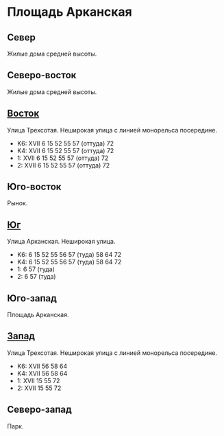 # Площадь Арканская

## Север

Жилые дома средней высоты.

## Северо-восток

Жилые дома средней высоты.

## [Восток](./460070.md)

Улица Трехсотая.
Неширокая улица с линией монорельса посередине.

* K6:   XVII
        6   15  52  55  57 (оттуда) 72
* K4:   XVII
        6   15  52  55  57 (оттуда) 72
* 1:    XVII
        6   15  52  55  57 (оттуда) 72
* 2:    XVII
        6   15  52  55  57 (оттуда) 72

## Юго-восток

Рынок.

## [Юг](./455080.md)

Улица Арканская.
Неширокая улица.

* K6:   6   15  52  55  56  57 (туда)   58  64  72
* K4:   6   15  52  55  56  57 (туда)   58  64  72
* 1:    6   57 (туда)
* 2:    6   57 (туда)

## Юго-запад

Площадь Арканская.

## [Запад](./450070.md)

Улица Трехсотая.
Неширокая улица с линией монорельса посередине.

* K6:   XVII
        56  58  64
* K4:   XVII
        56  58  64
* 1:    XVII
        15  55  72
* 2:    XVII
        15  55  72

## Северо-запад

Парк.
